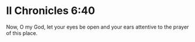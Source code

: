 # II Chronicles 6:40

Now, O my God, let your eyes be open and your ears attentive to the prayer of this place.
